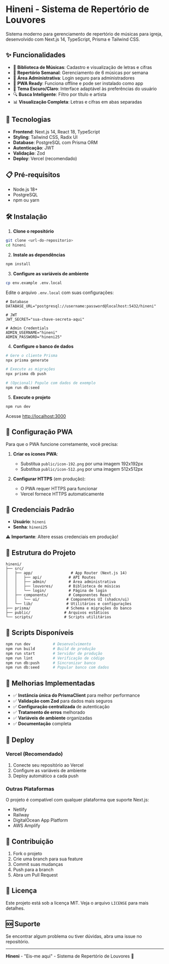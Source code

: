 # Hineni - Sistema de Repertório de Louvores

Sistema moderno para gerenciamento de repertório de músicas para igreja, desenvolvido com Next.js 14, TypeScript, Prisma e Tailwind CSS.

## ✨ Funcionalidades

- 🎵 **Biblioteca de Músicas**: Cadastro e visualização de letras e cifras
- 📅 **Repertório Semanal**: Gerenciamento de 6 músicas por semana
- 🔐 **Área Administrativa**: Login seguro para administradores
- 📱 **PWA Ready**: Funciona offline e pode ser instalado como app
- 🌙 **Tema Escuro/Claro**: Interface adaptável às preferências do usuário
- 🔍 **Busca Inteligente**: Filtro por título e artista
- 📊 **Visualização Completa**: Letras e cifras em abas separadas

## 🚀 Tecnologias

- **Frontend**: Next.js 14, React 18, TypeScript
- **Styling**: Tailwind CSS, Radix UI
- **Database**: PostgreSQL com Prisma ORM
- **Autenticação**: JWT
- **Validação**: Zod
- **Deploy**: Vercel (recomendado)

## 📋 Pré-requisitos

- Node.js 18+
- PostgreSQL
- npm ou yarn

## 🛠️ Instalação

1. **Clone o repositório**

```bash
git clone <url-do-repositorio>
cd hineni
```

2. **Instale as dependências**

```bash
npm install
```

3. **Configure as variáveis de ambiente**

```bash
cp env.example .env.local
```

Edite o arquivo `.env.local` com suas configurações:

```env
# Database
DATABASE_URL="postgresql://username:password@localhost:5432/hineni"

# JWT
JWT_SECRET="sua-chave-secreta-aqui"

# Admin Credentials
ADMIN_USERNAME="hineni"
ADMIN_PASSWORD="hineni25"
```

4. **Configure o banco de dados**

```bash
# Gere o cliente Prisma
npx prisma generate

# Execute as migrações
npx prisma db push

# (Opcional) Popule com dados de exemplo
npm run db:seed
```

5. **Execute o projeto**

```bash
npm run dev
```

Acesse [http://localhost:3000](http://localhost:3000)

## 📱 Configuração PWA

Para que o PWA funcione corretamente, você precisa:

1. **Criar os ícones PWA**:

   - Substitua `public/icon-192.png` por uma imagem 192x192px
   - Substitua `public/icon-512.png` por uma imagem 512x512px

2. **Configurar HTTPS** (em produção):
   - O PWA requer HTTPS para funcionar
   - Vercel fornece HTTPS automaticamente

## 🔐 Credenciais Padrão

- **Usuário**: `hineni`
- **Senha**: `hineni25`

⚠️ **Importante**: Altere essas credenciais em produção!

## 📁 Estrutura do Projeto

```
hineni/
├── src/
│   ├── app/                 # App Router (Next.js 14)
│   │   ├── api/            # API Routes
│   │   ├── admin/          # Área administrativa
│   │   ├── louvores/       # Biblioteca de músicas
│   │   └── login/          # Página de login
│   ├── components/         # Componentes React
│   │   └── ui/            # Componentes UI (shadcn/ui)
│   └── lib/               # Utilitários e configurações
├── prisma/                # Schema e migrações do banco
├── public/               # Arquivos estáticos
└── scripts/              # Scripts utilitários
```

## 🎯 Scripts Disponíveis

```bash
npm run dev          # Desenvolvimento
npm run build        # Build de produção
npm run start        # Servidor de produção
npm run lint         # Verificação de código
npm run db:push      # Sincronizar banco
npm run db:seed      # Popular banco com dados
```

## 🔧 Melhorias Implementadas

- ✅ **Instância única do PrismaClient** para melhor performance
- ✅ **Validação com Zod** para dados mais seguros
- ✅ **Configuração centralizada** de autenticação
- ✅ **Tratamento de erros** melhorado
- ✅ **Variáveis de ambiente** organizadas
- ✅ **Documentação** completa

## 🚀 Deploy

### Vercel (Recomendado)

1. Conecte seu repositório ao Vercel
2. Configure as variáveis de ambiente
3. Deploy automático a cada push

### Outras Plataformas

O projeto é compatível com qualquer plataforma que suporte Next.js:

- Netlify
- Railway
- DigitalOcean App Platform
- AWS Amplify

## 🤝 Contribuição

1. Fork o projeto
2. Crie uma branch para sua feature
3. Commit suas mudanças
4. Push para a branch
5. Abra um Pull Request

## 📄 Licença

Este projeto está sob a licença MIT. Veja o arquivo `LICENSE` para mais detalhes.

## 🆘 Suporte

Se encontrar algum problema ou tiver dúvidas, abra uma issue no repositório.

---

**Hineni** - "Eis-me aqui" - Sistema de Repertório de Louvores 🎵
